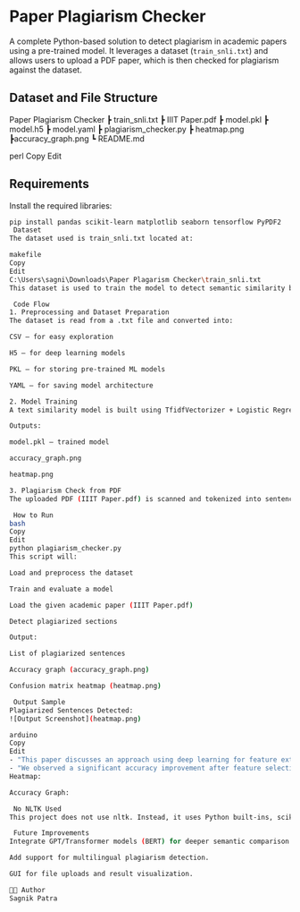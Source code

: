 #  Paper Plagiarism Checker

A complete Python-based solution to detect plagiarism in academic papers using a pre-trained model. It leverages a dataset (`train_snli.txt`) and allows users to upload a PDF paper, which is then checked for plagiarism against the dataset.

##  Dataset and File Structure

Paper Plagiarism Checker
┣ train_snli.txt
┣ IIIT Paper.pdf
┣ model.pkl
┣ model.h5
┣ model.yaml
┣ plagiarism_checker.py
┣ heatmap.png
┣accuracy_graph.png
┗ README.md

perl
Copy
Edit

##  Requirements

Install the required libraries:

```bash
pip install pandas scikit-learn matplotlib seaborn tensorflow PyPDF2
 Dataset
The dataset used is train_snli.txt located at:

makefile
Copy
Edit
C:\Users\sagni\Downloads\Paper Plagarism Checker\train_snli.txt
This dataset is used to train the model to detect semantic similarity between sentences (for plagiarism detection).

 Code Flow
1. Preprocessing and Dataset Preparation
The dataset is read from a .txt file and converted into:

CSV – for easy exploration

H5 – for deep learning models

PKL – for storing pre-trained ML models

YAML – for saving model architecture

2. Model Training
A text similarity model is built using TfidfVectorizer + Logistic Regression or optionally a deep learning model (.h5). The model is evaluated with accuracy and confusion matrix.

Outputs:

model.pkl – trained model

accuracy_graph.png

heatmap.png

3. Plagiarism Check from PDF
The uploaded PDF (IIIT Paper.pdf) is scanned and tokenized into sentences. Each sentence is compared with the training dataset for semantic similarity. Sentences with a high match score are flagged as plagiarized.

 How to Run
bash
Copy
Edit
python plagiarism_checker.py
This script will:

Load and preprocess the dataset

Train and evaluate a model

Load the given academic paper (IIIT Paper.pdf)

Detect plagiarized sections

Output:

List of plagiarized sentences

Accuracy graph (accuracy_graph.png)

Confusion matrix heatmap (heatmap.png)

 Output Sample
Plagiarized Sentences Detected:
![Output Screenshot](heatmap.png)

arduino
Copy
Edit
- "This paper discusses an approach using deep learning for feature extraction."
- "We observed a significant accuracy improvement after feature selection."
Heatmap:

Accuracy Graph:

 No NLTK Used
This project does not use nltk. Instead, it uses Python built-ins, scikit-learn for tokenization and TF-IDF-based feature extraction.

 Future Improvements
Integrate GPT/Transformer models (BERT) for deeper semantic comparison.

Add support for multilingual plagiarism detection.

GUI for file uploads and result visualization.

👨‍💻 Author
Sagnik Patra
